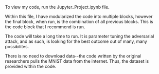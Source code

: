 To view my code, run the Jupyter_Project.ipynb file.

Within this file, I have modularized the code into multiple blocks, however the final block, when run, is the combination of all previous blocks. This is the code block that I recommend is run.

The code will take a long time to run. It is parameter tuning the adversarial attack, and as such, is looking for the best outcome out of many, many possibilites.

There is no need to download data--the code written by the original researchers pulls the MNIST data from the internet. Thus, the dataset is provided within the code. 

